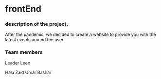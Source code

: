 # frontEnd

### description of the project.

After the pandemic, we decided to create a website to provide you with the latest events around the user.

### Team members 

Leader Leen

Hala 
Zaid 
Omar 
Bashar 
